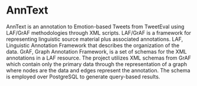 # AnnText
AnnText is an annotation to Emotion-based Tweets from TweetEval using LAF/GrAF methodologies through XML scripts.
LAF/GrAF is a framework for representing linguistic source material plus associated annotations. LAF, Linguistic Annotation Framework that describes the organization of the data. GrAF, Graph Annotation Framework, is a set of schemas for the XML annotations in a LAF resource.
The project utilizes XML schemas from GrAF which contain only the primary data through the representation of a graph where nodes are the data and edges represent the annotation. The schema is employed over PostgreSQL to generate query-based results.

